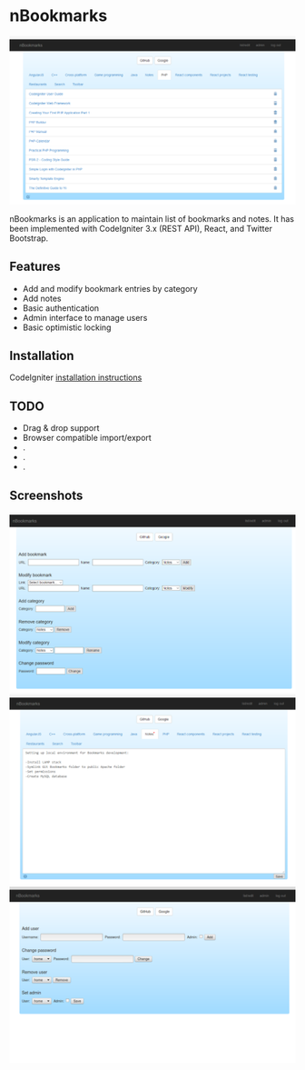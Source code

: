 nBookmarks
==========

<img src="./images/bookmarks.png"/>

nBookmarks is an application to maintain list of bookmarks and notes. It has been implemented with CodeIgniter 3.x (REST API), React, and Twitter Bootstrap.

<h2>Features</h2>
  <ul>
     <li>Add and modify bookmark entries by category</li>
     <li>Add notes</li>
     <li>Basic authentication</li>
     <li>Admin interface to manage users</li>
     <li>Basic optimistic locking</li>
  </ul>

<h2>Installation</h2>

CodeIgniter <a href="https://codeigniter.com/userguide3/installation/index.html">installation instructions</a>

<h2>TODO</h2>

  <ul>
    <li>Drag & drop support</li>
    <li>Browser compatible import/export</li>
    <li>.</li>
    <li>.</li>
    <li>.</li>
  </ul>

<h2>Screenshots</h2>

<img src="./images/edit.png"/>
<img src="./images/notes.png"/>
<img src="./images/admin.png"/>
